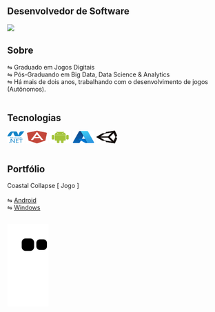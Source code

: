 ## Desenvolvedor de Software
<div>
  <a href="https://github.com/gilmarferrari">
    <img height="200em" src="https://github-readme-stats.vercel.app/api?username=gilmarferrari&show_icons=true&amp;theme=vision-friendly-dark&amp;include_all_commits=true&amp;count_private=false" style="max-width:100%;">
  </a>
</div>

## Sobre

<div>
  ⇋ Graduado em Jogos Digitais
  <br>
  ⇋ Pós-Graduando em Big Data, Data Science & Analytics
  <br>
  ⇋ Há mais de dois anos, trabalhando com o desenvolvimento de jogos (Autônomos).
</div> <br>

## Tecnologias

<div>  
  <img align="center" alt="Gilmar-CSharp" height="30" width="40" src="https://github.com/devicons/devicon/blob/master/icons/dot-net/dot-net-plain-wordmark.svg">
    <img align="center" alt="Gilmar-Unity" height="30" width="50" src="https://github.com/devicons/devicon/blob/master/icons/angularjs/angularjs-plain.svg">  
    <img align="center" alt="Gilmar-Android" height="30" width="50" src="https://github.com/devicons/devicon/blob/master/icons/android/android-plain.svg">
    <img align="center" alt="Gilmar-Azure" height="30" width="50" src="https://github.com/devicons/devicon/blob/master/icons/azure/azure-original.svg">
    <img align="center" alt="Gilmar-Java" height="30" width="50" src="https://github.com/devicons/devicon/blob/master/icons/unity/unity-original.svg">
</div> <br>

## Portfólio

<div>
  <label>Coastal Collapse [ Jogo ]</label>
  <br><br>
   ⇋ <a href="https://github.com/gilmarferrari/Assets/blob/main/Coastal%20Collapse%20Android.zip?raw=true">Android</a>
  <br>
   ⇋ <a href="https://github.com/gilmarferrari/Assets/blob/main/Coastal%20Collapse.rar?raw=true">Windows</a>
</div>

##
 
<div>
 
  ![Snake animation](https://github.com/gilmarferrari/gilmarferrari/blob/output/github-contribution-grid-snake.svg)
 
</div>
